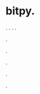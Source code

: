 # bitpy.
.
.
.
.












.






















































.
























.



























.










.
